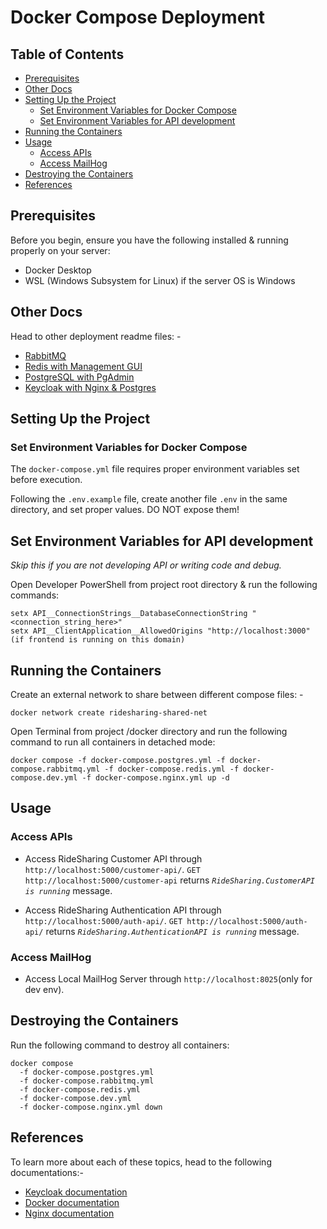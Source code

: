 # Docker Compose Deployment

## Table of Contents

- [Prerequisites](#prerequisites)
- [Other Docs](#other-docs)
- [Setting Up the Project](#setting-up-the-project)
  - [Set Environment Variables for Docker Compose](#set-environment-variables-for-docker-compose)
  - [Set Environment Variables for API development](#set-environment-variables-for-API-development)
- [Running the Containers](#running-the-containers)
- [Usage](#usage)
  - [Access APIs](#access-apis)
  - [Access MailHog](#access-mailhog)
- [Destroying the Containers](#destroying-the-containers)
- [References](#references)

## Prerequisites

Before you begin, ensure you have the following installed & running properly on your server:

- Docker Desktop
- WSL (Windows Subsystem for Linux) if the server OS is Windows

## Other Docs

Head to other deployment readme files: -

- [RabbitMQ](Documentations/RABBITMQ.md)
- [Redis with Management GUI](Documentations/REDIS.md)
- [PostgreSQL with PgAdmin](Documentations/POSTGRESQL.md)
- [Keycloak with Nginx & Postgres](Documentations/KEYCLOAK.md)

## Setting Up the Project

### Set Environment Variables for Docker Compose

The `docker-compose.yml` file requires proper environment variables set before execution.

Following the `.env.example` file, create another file `.env` in the same directory, and set proper values. DO NOT expose them!

## Set Environment Variables for API development

<i>Skip this if you are not developing API or writing code and debug.</i>

Open Developer PowerShell from project root directory & run the following commands:

```
setx API__ConnectionStrings__DatabaseConnectionString "<connection_string_here>"
setx API__ClientApplication__AllowedOrigins "http://localhost:3000" (if frontend is running on this domain)
```

## Running the Containers

Create an external network to share between different compose files: -

```
docker network create ridesharing-shared-net
```

Open Terminal from project /docker directory and run the following command to run all containers in detached mode:

```
docker compose -f docker-compose.postgres.yml -f docker-compose.rabbitmq.yml -f docker-compose.redis.yml -f docker-compose.dev.yml -f docker-compose.nginx.yml up -d
```

## Usage

### Access APIs
- Access RideSharing Customer API through `http://localhost:5000/customer-api/`.
  `GET http://localhost:5000/customer-api` returns <i>`RideSharing.CustomerAPI is running`</i> message.
  
- Access RideSharing Authentication API through `http://localhost:5000/auth-api/`.
  `GET http://localhost:5000/auth-api/` returns <i>`RideSharing.AuthenticationAPI is running`</i> message.

### Access MailHog

- Access Local MailHog Server through `http://localhost:8025`(only for dev env).

## Destroying the Containers

Run the following command to destroy all containers:

```
docker compose
  -f docker-compose.postgres.yml
  -f docker-compose.rabbitmq.yml
  -f docker-compose.redis.yml
  -f docker-compose.dev.yml
  -f docker-compose.nginx.yml down
```

## References

To learn more about each of these topics, head to the following documentations:-

- [Keycloak documentation](https://www.keycloak.org/documentation)
- [Docker documentation](https://docs.docker.com/)
- [Nginx documentation](https://nginx.org/en/docs/)
